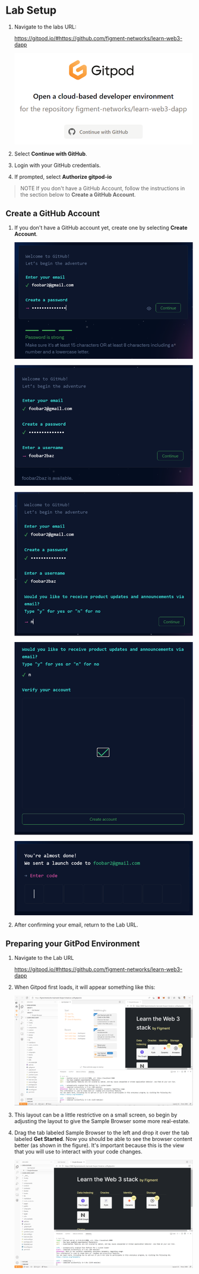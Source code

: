 # Lab Setup

1. Navigate to the labs URL:

    <https://gitpod.io/#https://github.com/figment-networks/learn-web3-dapp>

    ![Graphical user interface, text, application, chat or text message Description automatically generated](./images/media/image1.png)

2. Select **Continue with GitHub**.

3. Login with your GitHub credentials.

4. If prompted, select **Authorize gitpod-io**

> NOTE If you don't have a GitHub Account, follow the instructions in the section below to **Create a GitHub Account**.

## Create a GitHub Account

1. If you don't have a GitHub account yet, create one by selecting **Create Account**.

    ![A screenshot of a computer Description automatically generated with medium confidence](./images/media/image2.png)

    ![A screenshot of a computer Description automatically generated with medium confidence](./images/media/image3.png)

    ![Graphical user interface, text Description automatically generated](./images/media/image4.png)

    ![A screenshot of a computer Description automatically generated with medium confidence](./images/media/image5.png)

    ![Graphical user interface Description automatically generated](./images/media/image6.png)

2. After confirming your email, return to the Lab URL.

## Preparing your GitPod Environment

1. Navigate to the Lab URL

    <https://gitpod.io/#https://github.com/figment-networks/learn-web3-dapp>

2. When Gitpod first loads, it will appear something like this:

    ![Graphical user interface, application Description automatically generated](./images/media/image7.png)

3. This layout can be a little restrictive on a small screen, so begin by adjusting the layout to give the Sample Browser some more real-estate.

4. Drag the tab labeled Sample Browser to the left and drop it over the tab labeled **Get Started**. Now you should be able to see the browser content better (as shown in the figure). It's important because this is the view that you will use to interact with your code changes.

    ![Graphical user interface, application Description automatically generated](./images/media/image8.png)
